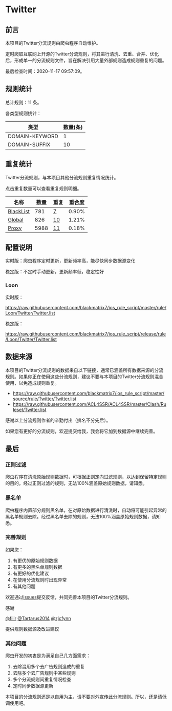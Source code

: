 # Twitter

## 前言

本项目的Twitter分流规则由爬虫程序自动维护。

定时爬取互联网上开源的Twitter分流规则，将其进行清洗、去重、合并、优化后，形成单一的分流规则文件，旨在解决引用大量外部规则造成规则重复的问题。



最后检查时间：2020-11-17 09:57:09。

## 规则统计

总计规则：11 条。

各类型规则统计：

| 类型 | 数量(条) |
| ---- | ---- |
| DOMAIN-KEYWORD | 1 |
| DOMAIN-SUFFIX | 10 |
## 重复统计

Twitter分流规则，与本项目其他分流规则重复情况统计。

点击重复数量可以查看重复规则明细。

| 名称 | 数量 | 重复 | 重合度 |
| ---- | ---- | ---- | ------ |
|  [BlackList](https://github.com/blackmatrix7/ios_rule_script/tree/master/rule/Loon/BlackList)    | 781   | [7](https://github.com/blackmatrix7/ios_rule_script/tree/master/rule/Loon/Twitter/Repeat/BlackList.list)   |   0.90%  |
|  [Global](https://github.com/blackmatrix7/ios_rule_script/tree/master/rule/Loon/Global)    | 826   | [10](https://github.com/blackmatrix7/ios_rule_script/tree/master/rule/Loon/Twitter/Repeat/Global.list)   |   1.21%  |
|  [Proxy](https://github.com/blackmatrix7/ios_rule_script/tree/master/rule/Loon/Proxy)    | 5988   | [11](https://github.com/blackmatrix7/ios_rule_script/tree/master/rule/Loon/Twitter/Repeat/Proxy.list)   |   0.18%  |
## 配置说明

实时版：爬虫程序定时更新，更新频率高，能尽快同步数据源变化

稳定版：不定时手动更新，更新频率低，稳定性好

### Loon 
实时版：

https://raw.githubusercontent.com/blackmatrix7/ios_rule_script/master/rule/Loon/Twitter/Twitter.list

稳定版：

https://raw.githubusercontent.com/blackmatrix7/ios_rule_script/release/rule/Loon/Twitter/Twitter.list

## 数据来源

本项目的Twitter分流规则的数据来自以下链接，通常已涵盖所有数据来源的分流规则。如果你正在使用这些分流规则，建议不要与本项目的Twitter分流规则混合使用，以免造成规则重复。

- https://raw.githubusercontent.com/blackmatrix7/ios_rule_script/master/source/rule/Twitter/Twitter.list
- https://raw.githubusercontent.com/ACL4SSR/ACL4SSR/master/Clash/Ruleset/Twitter.list


感谢以上分流规则作者的辛勤付出（排名不分先后）。

如果您有更好的分流规则，欢迎提交给我，我会将它加到数据源中继续完善。

## 最后

### 正则过滤

爬虫程序在清洗原始规则数据时，可根据正则定向过滤规则，以达到保留特定规则的目的。经过正则过滤的规则，无法100%涵盖原始规则数据，请知悉。

### 黑名单

爬虫程序内置部分规则黑名单，在对原始数据进行清洗时，自动将可能引起异常的黑名单规则去除。经过黑名单去除的规则，无法100%涵盖原始规则数据，请知悉。

### 完善规则

如果您：

1. 有更优的原始规则数据
2. 有更多的黑名单规则数据
3. 有更好的优化建议
4. 在使用分流规则时出现异常
5. 有其他问题

欢迎通过[issues](https://github.com/blackmatrix7/ios_rule_script/issues/new)提交反馈，共同完善本项目的Twitter分流规则。

感谢

[@fiiir](https://github.com/fiiir) [@Tartarus2014](https://github.com/Tartarus2014) [@zjcfynn](https://github.com/zjcfynn) 

提供规则数据源及改进建议

### 其他问题

爬虫开发的初衷是为满足自己几方面需求：

1. 去除混用多个去广告规则造成的重复
2. 去除多个去广告规则中某些规则
3. 多个分流规则间重复情况检查
4. 定时同步数据源更新

本项目的分流规则还是以自用为主，请不要对外宣传此分流规则。所以，还是请低调使用吧。